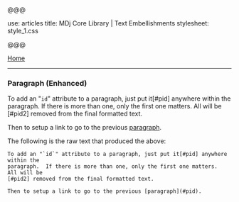 @@@

use: articles
title: MDj Core Library | Text Embellishments
stylesheet: style_1.css

@@@

[Home]

---


### Paragraph (Enhanced)

To add an "`id`" attribute to a paragraph, just put it[#pid] anywhere within the
paragraph.  If there is more than one, only the first one matters.  All will be
[#pid2] removed from the final formatted text.

Then to setup a link to go to the previous [paragraph](#pid).

The following is the raw text that produced the above:
~~~
To add an "`id`" attribute to a paragraph, just put it[#pid] anywhere within the
paragraph.  If there is more than one, only the first one matters.  All will be
[#pid2] removed from the final formatted text.

Then to setup a link to go to the previous [paragraph](#pid).
~~~



[Home]:index.html
